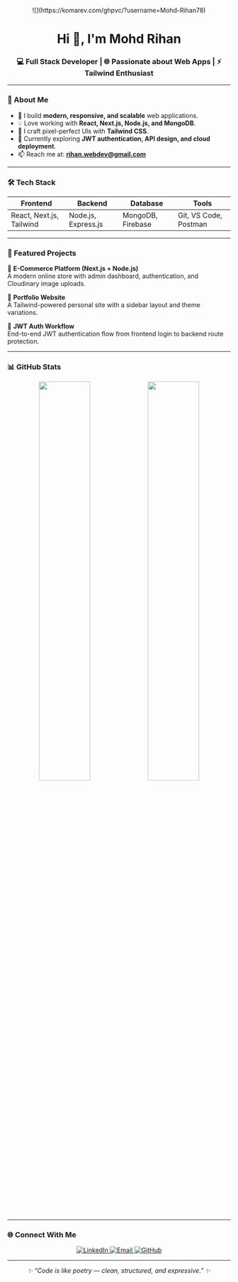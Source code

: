 <!-- Profile Views Badge -->
<p align="center">
  ![](https://komarev.com/ghpvc/?username=Mohd-Rihan78)
</p>

<!-- Header Section -->
<h1 align="center">Hi 👋, I'm Mohd Rihan</h1>
<h3 align="center">💻 Full Stack Developer | 🌐 Passionate about Web Apps | ⚡ Tailwind Enthusiast</h3>

---

### 🧭 About Me  
- 🚀 I build **modern, responsive, and scalable** web applications.  
- 💡 Love working with **React, Next.js, Node.js, and MongoDB**.  
- 🎨 I craft pixel-perfect UIs with **Tailwind CSS**.  
- 🧠 Currently exploring **JWT authentication, API design, and cloud deployment**.  
- 📫 Reach me at: **rihan.webdev@gmail.com**  

---

### 🛠️ Tech Stack  
<div align="center">

| Frontend | Backend | Database | Tools |
|-----------|----------|-----------|--------|
| React, Next.js, Tailwind | Node.js, Express.js | MongoDB, Firebase | Git, VS Code, Postman |

</div>

---

### 🌟 Featured Projects  
🚧 **E-Commerce Platform (Next.js + Node.js)**  
A modern online store with admin dashboard, authentication, and Cloudinary image uploads.  

🧾 **Portfolio Website**  
A Tailwind-powered personal site with a sidebar layout and theme variations.  

🔐 **JWT Auth Workflow**  
End-to-end JWT authentication flow from frontend login to backend route protection.  

---

### 📊 GitHub Stats  
<p align="center">
  <img width="48%" src="https://github-readme-stats.vercel.app/api?username=Mohd-Rihan78&show_icons=true&theme=radical" />
  <img width="48%" src="https://github-readme-streak-stats.herokuapp.com/?user=Mohd-Rihan78&theme=radical" />
</p>

---

### 🌐 Connect With Me  
<p align="center">
  <a href="https://www.linkedin.com/in/mohd-rihan-sre" target="_blank">
    <img src="https://img.shields.io/badge/LinkedIn-0077B5.svg?style=for-the-badge&logo=linkedin&logoColor=white" alt="LinkedIn"/>
  </a>
  <a href="mailto:rihan.webdev@gmail.com">
    <img src="https://img.shields.io/badge/Email-D14836.svg?style=for-the-badge&logo=gmail&logoColor=white" alt="Email"/>
  </a>
  <a href="https://github.com/Mohd-Rihan78">
    <img src="https://img.shields.io/badge/GitHub-181717.svg?style=for-the-badge&logo=github&logoColor=white" alt="GitHub"/>
  </a>
</p>

---

<p align="center">
  <i>✨ “Code is like poetry — clean, structured, and expressive.” ✨</i>
</p>

